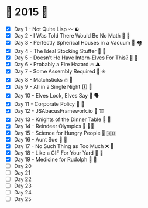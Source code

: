 # :christmas_tree: 2015 :christmas_tree:

- [x] Day 1 - Not Quite Lisp :wavy_dash: :yin_yang:
- [x] Day 2 - I Was Told There Would Be No Math :no_entry_sign: :1234:
- [x] Day 3 - Perfectly Spherical Houses in a Vacuum :red_circle: :houses:
- [x] Day 4 - The Ideal Stocking Stuffer :100: :socks:
- [x] Day 5 - Doesn't He Have Intern-Elves For This? :baby: :elf:
- [x] Day 6 - Probably a Fire Hazard :fire: :warning:
- [x] Day 7 - Some Assembly Required :toolbox: :eight_spoked_asterisk:
- [x] Day 8 - Matchsticks :fire: :chopsticks:
- [x] Day 9 - All in a Single Night :one: :night_with_stars:
- [x] Day 10 - Elves Look, Elves Say :eyes: :speaking_head:
- [x] Day 11 - Corporate Policy :necktie: :scroll:
- [x] Day 12 - JSAbacusFramework<area>.io :abacus: :building_construction:
- [x] Day 13 - Knights of the Dinner Table :night_with_stars: :hamburger:
- [x] Day 14 - Reindeer Olympics :deer: :weight_lifting_man:
- [x] Day 15 - Science for Hungry People :microscope: :hungary:
- [x] Day 16 - Aunt Sue :woman: :boy:
- [x] Day 17 - No Such Thing as Too Much :x: :beers:
- [x] Day 18 - Like a GIF For Your Yard :space_invader: :house_with_garden:
- [x] Day 19 - Medicine for Rudolph :pill: :deer:
- [ ] Day 20
- [ ] Day 21
- [ ] Day 22
- [ ] Day 23
- [ ] Day 24
- [ ] Day 25